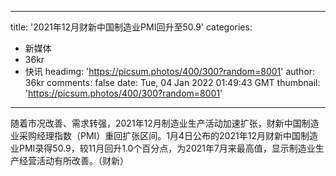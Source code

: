 
---
title: '2021年12月财新中国制造业PMI回升至50.9'
categories: 
 - 新媒体
 - 36kr
 - 快讯
headimg: 'https://picsum.photos/400/300?random=8001'
author: 36kr
comments: false
date: Tue, 04 Jan 2022 01:49:43 GMT
thumbnail: 'https://picsum.photos/400/300?random=8001'
---

<div>   
随着市况改善、需求转强，2021年12月制造业生产活动加速扩张，财新中国制造业采购经理指数（PMI）重回扩张区间。1月4日公布的2021年12月财新中国制造业PMI录得50.9，较11月回升1.0个百分点，为2021年7月来最高值，显示制造业生产经营活动有所改善。（财新）  
</div>
            